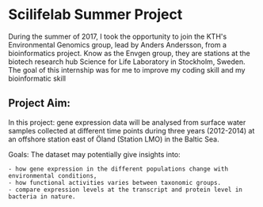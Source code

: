 
# Scilifelab Summer Project
During the summer of 2017, I took the opportunity to join the KTH's Environmental Genomics group, lead by Anders Andersson, from a bioinformatics project. Know as the Envgen group, they are stations at the biotech research hub Science for Life Laboratory in Stockholm, Sweden.
The goal of this internship was for me to improve my coding skill and my bioinformatic skill




## Project Aim:

In this project: gene expression data will be analysed from surface water samples collected at different time points during three years (2012-2014) at an offshore station east of Öland (Station LMO) in the Baltic Sea.

Goals: The dataset may potentially give insights into:

    - how gene expression in the different populations change with environmental conditions,
    - how functional activities varies between taxonomic groups.
    - compare expression levels at the transcript and protein level in bacteria in nature.


